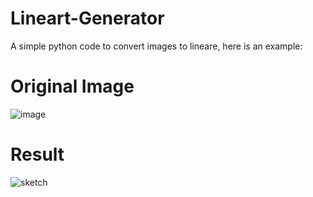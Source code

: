 # Lineart-Generator

A simple python code to convert images to lineare, here is an example: 

# Original Image
![image](https://github.com/Muaibed/Lineart-Generator/assets/79023973/50af2834-9304-425f-b79c-3bf6edbb609c)

# Result
![sketch](https://github.com/Muaibed/Lineart-Generator/assets/79023973/d24aef16-288c-41d2-834e-496eef995b04)
